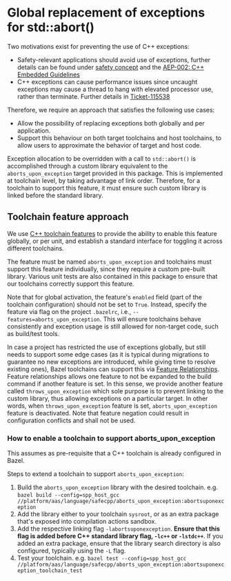 # Global replacement of exceptions for std::abort()

Two motivations exist for preventing the use of C++ exceptions:
- Safety-relevant applications should avoid use of exceptions, further details
  can be found under [safety concept](broken_link_g/swh/xpad_documentation/blob/de289f4cbe231e3c164b9026b85589e5752a0b66/architecture/architecture_concept/safety/README.md#c-exceptions)
  and the [AEP-002: C++ Embedded Guidelines](broken_link_cf/pages/viewpage.action?pageId=193061641)
- C++ exceptions can cause performance issues since uncaught exceptions may
  cause a thread to hang with elevated processor use, rather than terminate.
  Further details in [Ticket-115538](broken_link_j/Ticket-115538)

Therefore, we require an approach that satisfies the following use cases:
- Allow the possibility of replacing exceptions both globally and per
  application.
- Support this behaviour on both target toolchains and host toolchains,
  to allow users to approximate the behavior of target and host code.

Exception allocation to be overridden with a call to `std::abort()` is accomplished
through a custom library equivalent to the `aborts_upon_exception` target
provided in this package. This is implemented at toolchain level, by taking
advantage of link order. Therefore, for a toolchain to support this feature,
it must ensure such custom library is linked before the standard library.

## Toolchain feature approach

We use [C++ toolchain features](https://bazel.build/docs/cc-toolchain-config-reference#features)
to provide the ability to enable this feature globally, or per unit, and
establish a standard interface for toggling it across different toolchains.

The feature must be named `aborts_upon_exception` and toolchains must support
this feature individually, since they require a custom pre-built library.
Various unit tests are also contained in this package to ensure that our
toolchains correctly support this feature.

Note that for global activation, the feature's `enabled` field (part of the
toolchain configuration) should not be set to `True`. Instead, specify the
feature via flag on the project `.bazelrc`, i.e., `--features=aborts_upon_exception`.
This will ensure toolchains behave consistently and exception usage is still
allowed for non-target code, such as build/test tools.

In case a project has restricted the use of exceptions globally, but still needs
to support some edge cases (as it is typical during migrations to guarantee no
new exceptions are introduced, while giving time to resolve existing ones),
Bazel toolchains can support this via [Feature Relationships](https://bazel.build/docs/cc-toolchain-config-reference#feature-relationships).
Feature relationships allows one feature to not be expanded to the build command
if another feature is set. In this sense, we provide another feature called
`throws_upon_exception` which sole purpose is to prevent linking to the custom
library, thus allowing exceptions on a particular target. In other words, 
when `throws_upon_exception` feature is set, `aborts_upon_exception` feature
is deactivated. Note that feature negation could result in configuration conflicts
and shall not be used.

### How to enable a toolchain to support aborts\_upon\_exception

This assumes as pre-requisite that a C++ toolchain is already configured in Bazel.

Steps to extend a toolchain to support `aborts_upon_exception`:
1. Build the `aborts_upon_exception` library with the desired toolchain. e.g.
   `bazel build --config=spp_host_gcc //platform/aas/language/safecpp/aborts_upon_exception:abortsuponexception`
2. Add the library either to your toolchain `sysroot`, or as an extra package
   that's exposed into compilation actions sandbox.
3. Add the respective linking flag `-labortsuponexception`. **Ensure that this
   flag is added before C++ standard library flag, `-lc++` or `-lstdc++`**. If
   you added an extra package, ensure that the library search directory is also
   configured, typically using the `-L` flag.
4. Test your toolchain.
   e.g. `bazel test --config=spp_host_gcc //platform/aas/language/safecpp/aborts_upon_exception:abortsuponexception_toolchain_test`
